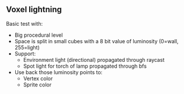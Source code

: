 ## Voxel lightning

Basic test with:

* Big procedural level
* Space is split in small cubes with a 8 bit value of luminosity (0=wall, 255=light)
* Support:
  - Environment light (directional) propagated through raycast
  - Spot light for torch of lamp propagated through bfs
* Use back those luminosity points to:
  - Vertex color
  - Sprite color